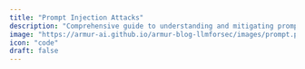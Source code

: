 ```yaml
---
title: "Prompt Injection Attacks"
description: "Comprehensive guide to understanding and mitigating prompt injection attacks."
image: "https://armur-ai.github.io/armur-blog-llmforsec/images/prompt.png"
icon: "code"
draft: false
---
```

